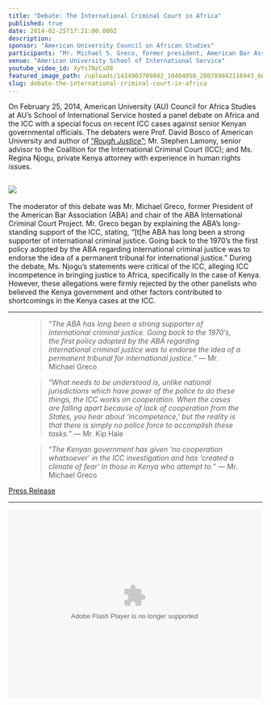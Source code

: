 ```yaml
---
title: "Debate: The International Criminal Court in Africa"
published: true
date: 2014-02-25T17:21:00.000Z
description:
sponsor: "American University Council on African Studies"
participants: "Mr. Michael S. Greco, former president, American Bar Association; Ms. Regina Njogu, Kenyan attorney; Mr. Stephen Arthur Lamony, Senior Adviser on American university, United Nations, and African Situations, Coalition for the International Criminal Court; Professor David Bosco, American University School of International Service"
venue: "American University School of International Service"
youtube_video_id: XyYs7NzCsO8
featured_image_path: /uploads/1434903709842_10404058_280789842116943_6606161463078225670_o.jpg
slug: debate-the-international-criminal-court-in-africa
---
```


On February 25, 2014, American University (AU) Council for Africa Studies at AU’s School of International Service hosted a panel debate on Africa and the ICC with a special focus on recent ICC cases against senior Kenyan governmental officials. The debaters were Prof. David Bosco of American University and author of [“_Rough Justice_”](http://www.american.edu/sis/events/Bosco-Book-Launch.cfm); Mr. Stephen Lamony, senior advisor to the Coalition for the International Criminal Court (ICC); and Ms. Regina Njogu, private Kenya attorney with experience in human rights issues.

## ![](http://carllevan.com/wp-content/uploads/2014/02/ICC-photo-of-all-panelists-2-25-2014.jpg)

The moderator of this debate was Mr. Michael Greco, former President of the American Bar Association (ABA) and chair of the ABA International Criminal Court Project. Mr. Greco began by explaining the ABA’s long-standing support of the ICC, stating, “[t[he ABA has long been a strong supporter of international criminal justice. Going back to the 1970’s the first policy adopted by the ABA regarding international criminal justice was to endorse the idea of a permanent tribunal for international justice.” During the debate, Ms. Njogu’s statements were critical of the ICC, alleging ICC incompetence in bringing justice to Africa, specifically in the case of Kenya. However, these allegations were firmly rejected by the other panelists who believed the Kenya government and other factors contributed to shortcomings in the Kenya cases at the ICC.

* * *

<figure data-type="quote">

> “_The ABA has long been a strong supporter of international criminal justice. Going back to the 1970’s, the first policy adopted by the ABA regarding international criminal justice was to endorse the idea of a permanent tribunal for international justice._” — Mr. Michael Greco

</figure>

<figure data-type="quote">

> “_What needs to be understood is, unlike national jurisdictions which have power of the police to do these things, the ICC works on cooperation. When the cases are falling apart because of lack of cooperation from the States, you hear about ‘incompetence,’ but the reality is that there is simply no police force to accomplish these tasks._” — Mr. Kip Hale

</figure>

<figure data-type="quote">

> “_The Kenyan government has given ‘no cooperation whatsoever’ in the ICC investigation and has ‘created a climate of fear’ in those in Kenya who attempt to._” — Mr. Michael Greco

</figure>

[Press Release](http://diasporamessenger.com/us-groups-to-debate-kenyan-icc-cases/)

* * *

<object width="500" height="375"><param name="flashvars" value="offsite=true&amp;lang=en-us&amp;page_show_url=%2Fphotos%2F126209453%40N05%2Fsets%2F72157645634767586%2Fshow%2F&amp;page_show_back_url=%2Fphotos%2F126209453%40N05%2Fsets%2F72157645634767586%2F&amp;set_id=72157645634767586&amp;jump_to="> <param name="movie" value="https://www.flickr.com/apps/slideshow/show.swf?v=143270"> <param name="allowFullScreen" value="true"><embed type="application/x-shockwave-flash" src="https://www.flickr.com/apps/slideshow/show.swf?v=143270" allowfullscreen="true" flashvars="offsite=true&amp;lang=en-us&amp;page_show_url=%2Fphotos%2F126209453%40N05%2Fsets%2F72157645634767586%2Fshow%2F&amp;page_show_back_url=%2Fphotos%2F126209453%40N05%2Fsets%2F72157645634767586%2F&amp;set_id=72157645634767586&amp;jump_to=" width="500" height="375"></object>
